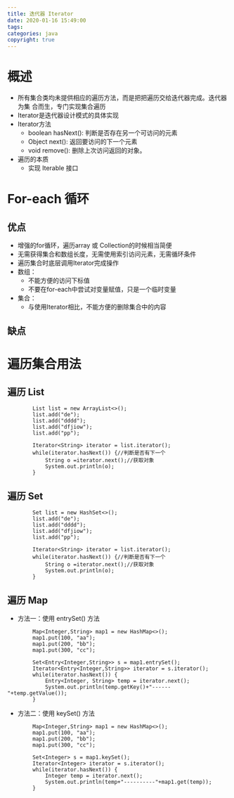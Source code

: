 ```yaml
---
title: 迭代器 Iterator
date: 2020-01-16 15:49:00
tags: 
categories: java
copyright: true
---
```

# 概述
- 所有集合类均未提供相应的遍历方法，而是把把遍历交给迭代器完成。迭代器为集 合而生，专门实现集合遍历
- Iterator是迭代器设计模式的具体实现
- Iterator方法 
    - boolean hasNext(): 判断是否存在另一个可访问的元素 
    -  Object next(): 返回要访问的下一个元素 
    -  void remove(): 删除上次访问返回的对象。
- 遍历的本质
    - 实现 Iterable 接口
	  
  
<!--more-->
# For-each 循环
## 优点
- 增强的for循环，遍历array 或 Collection的时候相当简便 
- 无需获得集合和数组长度，无需使用索引访问元素，无需循环条件 
- 遍历集合时底层调用Iterator完成操作
- 数组：
    -  不能方便的访问下标值 
    -  不要在for-each中尝试对变量赋值，只是一个临时变量 
- 集合：
    - 与使用Iterator相比，不能方便的删除集合中的内容
  
## 缺点
# 遍历集合用法
## 遍历 List
```
        List list = new ArrayList<>();
		list.add("de");
		list.add("dddd");
		list.add("dfjiow");
		list.add("pp");
		
		Iterator<String> iterator = list.iterator();
		while(iterator.hasNext()) {//判断是否有下一个
			String o =iterator.next();//获取对象
			System.out.println(o);
		}
```
## 遍历 Set
```
        Set list = new HashSet<>();
		list.add("de");
		list.add("dddd");
		list.add("dfjiow");
		list.add("pp");
		
		Iterator<String> iterator = list.iterator();
		while(iterator.hasNext()) {//判断是否有下一个
			String o =iterator.next();//获取对象
			System.out.println(o);
		}
```
## 遍历 Map
- 方法一：使用 entrySet() 方法
```
        Map<Integer,String> map1 = new HashMap<>();
		map1.put(100, "aa");
		map1.put(200, "bb");
		map1.put(300, "cc");
		
		Set<Entry<Integer,String>> s = map1.entrySet();
		Iterator<Entry<Integer,String>> iterator = s.iterator();
		while(iterator.hasNext()) {
			Entry<Integer, String> temp = iterator.next();
			System.out.println(temp.getKey()+"------"+temp.getValue());
		}
```
- 方法二：使用 keySet() 方法
```
        Map<Integer,String> map1 = new HashMap<>();
		map1.put(100, "aa");
		map1.put(200, "bb");
		map1.put(300, "cc");
		
		Set<Integer> s = map1.keySet();
		Iterator<Integer> iterator = s.iterator();
		while(iterator.hasNext()) {
			Integer temp = iterator.next();
			System.out.println(temp+"----------"+map1.get(temp));
		}
```
